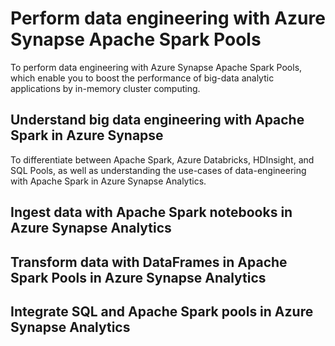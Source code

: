# Perform data engineering with Azure Synapse Apache Spark Pools

To perform data engineering with Azure Synapse Apache Spark Pools, which enable you to boost the performance of big-data analytic applications by in-memory cluster computing.

## Understand big data engineering with Apache Spark in Azure Synapse

To differentiate between Apache Spark, Azure Databricks, HDInsight, and SQL Pools, as well as understanding the use-cases of data-engineering with Apache Spark in Azure Synapse Analytics.



##  Ingest data with Apache Spark notebooks in Azure Synapse Analytics



##  Transform data with DataFrames in Apache Spark Pools in Azure Synapse Analytics


##  Integrate SQL and Apache Spark pools in Azure Synapse Analytics


##  
